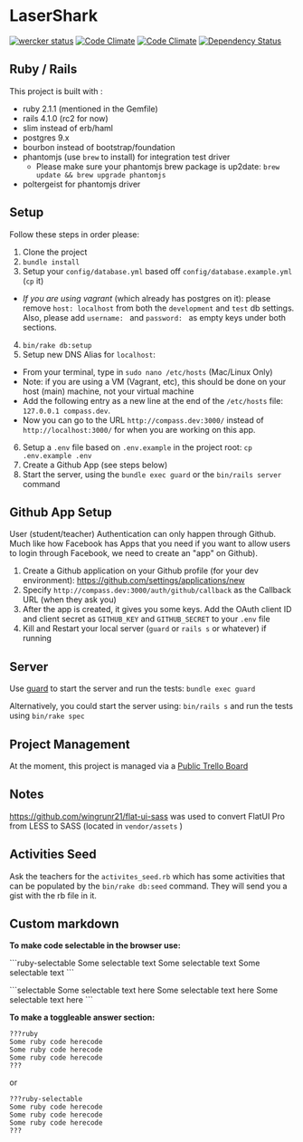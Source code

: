 LaserShark
=========

[![wercker status](https://app.wercker.com/status/6070c1bb6d7619eb6e874b177dc3f995/m/ "wercker status")](https://app.wercker.com/project/bykey/6070c1bb6d7619eb6e874b177dc3f995) [![Code Climate](https://codeclimate.com/github/lighthouse-labs/laser_shark.png)](https://codeclimate.com/github/lighthouse-labs/laser_shark) [![Code Climate](https://codeclimate.com/github/lighthouse-labs/laser_shark/coverage.png)](https://codeclimate.com/github/lighthouse-labs/laser_shark/code?sort=covered_percent&sort_direction=desc) [![Dependency Status](https://gemnasium.com/lighthouse-labs/laser_shark.svg)](https://gemnasium.com/lighthouse-labs/laser_shark)


## Ruby / Rails

This project is built with :
* ruby 2.1.1 (mentioned in the Gemfile)
* rails 4.1.0 (rc2 for now)
* slim instead of erb/haml
* postgres 9.x
* bourbon instead of bootstrap/foundation
* phantomjs (use `brew` to install) for integration test driver
  * Please make sure your phantomjs brew package is up2date: `brew update && brew upgrade phantomjs`
* poltergeist for phantomjs driver

## Setup

Follow these steps in order please:

1. Clone the project
2. `bundle install`
3. Setup your `config/database.yml` based off `config/database.example.yml` (`cp` it)
  * _If you are using vagrant_ (which already has postgres on it): please remove `host: localhost` from both the `development` and `test` db settings. Also, please add `username: ` and `password: ` as empty keys under both sections.
4. `bin/rake db:setup`
5. Setup new DNS Alias for `localhost`:
  * From your terminal, type in `sudo nano /etc/hosts` (Mac/Linux Only)
  * Note: if you are using a VM (Vagrant, etc), this should be done on your host (main) machine, not your virtual machine
  * Add the following entry as a new line at the end of the `/etc/hosts` file: `127.0.0.1 compass.dev`.
  * Now you can go to the URL `http://compass.dev:3000/` instead of `http://localhost:3000/` for when you are working on this app.
6. Setup a `.env` file based on `.env.example` in the project root: `cp .env.example .env`
7. Create a Github App (see steps below)
8. Start the server, using the `bundle exec guard` or the `bin/rails server` command

## Github App Setup

User (student/teacher) Authentication can only happen through Github. Much like how Facebook has Apps that you need if you want to allow users to login through Facebook, we need to create an "app" on Github).

1. Create a Github application on your Github profile (for your dev environment): <https://github.com/settings/applications/new>
2. Specify `http://compass.dev:3000/auth/github/callback` as the Callback URL (when they ask you)
3. After the app is created, it gives you some keys. Add the OAuth client ID and client secret as `GITHUB_KEY` and `GITHUB_SECRET` to your `.env` file
4. Kill and Restart your local server (`guard` or `rails s` or whatever) if running

## Server

Use [guard](https://github.com/guard/guard) to start the server and run the tests: `bundle exec guard`

Alternatively, you could start the server using: `bin/rails s` and run the tests using `bin/rake spec`

## Project Management

At the moment, this project is managed via a [Public Trello Board](https://trello.com/b/5jhOVghs/laser-sharks)


## Notes

<https://github.com/wingrunr21/flat-ui-sass> was used to convert FlatUI Pro from LESS to SASS (located in `vendor/assets` )


## Activities Seed

Ask the teachers for the `activites_seed.rb` which has some activities that can be populated by the `bin/rake db:seed` command. They will send you a gist with the rb file in it.

## Custom markdown

**To make code selectable in the browser use:**

  
\`\`\`ruby-selectable
Some selectable text
Some selectable text
Some selectable text
\`\`\`

\`\`\`selectable
Some selectable text here
Some selectable text here
Some selectable text here
\`\`\`

**To make a toggleable answer section:**

```
???ruby
Some ruby code herecode
Some ruby code herecode
Some ruby code herecode
???
```

or 

```
???ruby-selectable
Some ruby code herecode
Some ruby code herecode
Some ruby code herecode
???
```

